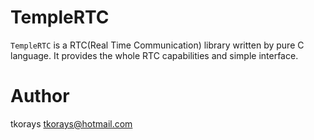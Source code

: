 # TempleRTC
`TempleRTC` is a RTC(Real Time Communication) library written by pure C language.
It provides the whole RTC capabilities and simple interface.

# Author
tkorays <tkorays@hotmail.com>
